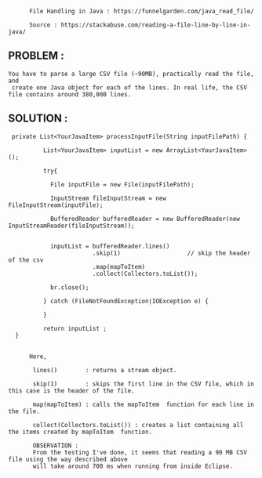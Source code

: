          File Handling in Java : https://funnelgarden.com/java_read_file/

          Source : https://stackabuse.com/reading-a-file-line-by-line-in-java/

## PROBLEM  : 

    You have to parse a large CSV file (~90MB), practically read the file, and 
     create one Java object for each of the lines. In real life, the CSV file contains around 380,000 lines.

## SOLUTION : 

     private List<YourJavaItem> processInputFile(String inputFilePath) {

              List<YourJavaItem> inputList = new ArrayList<YourJavaItem>();

              try{

                File inputFile = new File(inputFilePath);

                InputStream fileInputStream = new FileInputStream(inputFile);

                BufferedReader bufferedReader = new BufferedReader(new InputStreamReader(fileInputStream));


                inputList = bufferedReader.lines()
                            .skip(1)                   // skip the header of the csv
                            .map(mapToItem)
                            .collect(Collectors.toList());

                br.close();

              } catch (FileNotFoundException|IOException e) {

              }

              return inputList ;
      }

##
          Here,
          
           lines()        : returns a stream object.

           skip(1)        : skips the first line in the CSV file, which in this case is the header of the file.

           map(mapToItem) : calls the mapToItem  function for each line in the file.

           collect(Collectors.toList()) : creates a list containing all the items created by mapToItem  function.

           OBSERVATION : 
           From the testing I've done, it seems that reading a 90 MB CSV file using the way described above 
           will take around 700 ms when running from inside Eclipse. 

